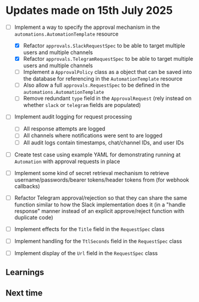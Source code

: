 # Updates made on 15th July 2025

- [ ] Implement a way to specify the approval mechanism in the `automations.AutomationTemplate` resource
  - [x] Refactor `approvals.SlackRequestSpec` to be able to target multiple users and multiple channels
  - [x] Refactor `approvals.TelegramRequestSpec` to be able to target multiple users and multiple channels
  - [ ] Implement a `ApprovalPolicy` class as a object that can be saved into the database for referencing in the `AutomationTemplate` resource
  - [ ] Also allow a full `approvals.RequestSpec` to be defined in the `automations.AutomationTemplate`
  - [ ] Remove redundant `type` field in the `ApprovalRequest` (rely instead on whether `slack` or `telegram` fields are populated)
- [ ] Implement audit logging for request processing
  - [ ] All response attempts are logged
  - [ ] All channels where notifications were sent to are logged
  - [ ] All audit logs contain timestamps, chat/channel IDs, and user IDs
- [ ] Create test case using example YAML for demonstrating running at `Automation` with approval requests in place
- [ ] Implement some kind of secret retrieval mechanism to retrieve username/passwords/bearer tokens/header tokens from (for webhook callbacks)
- [ ] Refactor Telegram approval/rejection so that they can share the same function similar to how the Slack implementation does it (in a "handle response" manner instead of an explicit approve/reject function with duplicate code)
- [ ] Implement effects for the `Title` field in the `RequestSpec` class
- [ ] Implement handling for the `TtlSeconds` field in the `RequestSpec` class
- [ ] Implement display of the `Url` field in the `RequestSpec` class


## Learnings

## Next time
